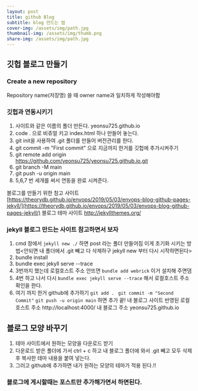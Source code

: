 ```yaml
---
layout: post
title: github Blog
subtitle: blog 만드는 법 
cover-img: /assets/img/path.jpg
thumbnail-img: /assets/img/thumb.png
share-img: /assets/img/path.jpg
---
```




## 깃헙 블로그 만들기 
### Create a new repository
Repository name(저장명) 쓸 때 owner name과 일치하게 작성해야함 
### 깃헙과 연동시키기
1. 사이트와 같은 이름의 폴더 만든다.  yeonsu725.github.io
2. code .   으로 비쥬얼 키고 index.html 하나 만들어 놓는다. 
3. git init을 사용하여 .git 폴더를 만들어 버전관리를 한다.
4. git commit -m "First commit" 으로 지금까지 한거를 깃헙에 추가시켜주기 
5. git remote add origin https://github.com/yeonsu725/yeonsu725.github.io.git
6. git branch -M main
7. git push -u origin main 
8. 5,6,7 번 세개를 써서 연동을 완료 시켜준다. 

블로그를 만들기 위한 참고 사이트 
[https://theorydb.github.io/envops/2019/05/03/envops-blog-github-pages-jekyll/](https://theorydb.github.io/envops/2019/05/03/envops-blog-github-pages-jekyll/)
블로그 테마 사이트
http://jekyllthemes.org/

### jekyll 블로그 만드는 사이트 참고하면서 보자 
1. cmd 창에서 ```jekyll new ./```  하면 post 라는 폴더 만들어짐 이게 초기화 시키는 방법<안되면 내 폴더에서 .git 빼고 다 삭제하구 jekyll new 부터 다시 시작하면된다>
2. bundle install
3. bundle exec jekyll serve --trace
4. 3번까지 했는데 로컬호스트 주소 안뜨면 ```bundle add webrick``` 이거 설치해 주면댐
5. 4번 하고 나서 다시 ```bundle exec jekyll serve --trace``` 해서 로컬호스트 주소 확인을 한다.
6. 여기 까지 한거 github에 추가하기 
```git add . ```
```git commit -m "Second Commit"```
```git push -u origin main```
하면 추가 끝! 
내 블로그 사이트 반영된 로컬 호스트 주소  http://localhost:4000/ 
내 블로그 주소 yeonsu725.github.io

## 블로그 모양 바꾸기
1. 테마 사이트에서 원하는 모양을 다운로드 받기
2. 다운로드 받은 폴더에 가서 ctrl + c 하고 내 블로그 폴더에 와서 .git 빼고 모두 삭제 후 복사한 테마 내용을 붙여 넣는다. 
3. 그러고 github에 추가하면 내가 원하는 모양의 테마가 적용 된다.!! 


### 블로그에 게시할때는 포스트만 추가해가면서 하면된다. 




